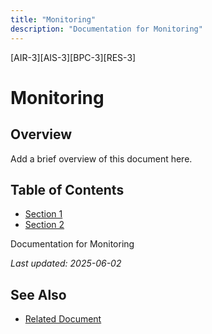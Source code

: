 ```yaml
---
title: "Monitoring"
description: "Documentation for Monitoring"
---
```


[AIR-3][AIS-3][BPC-3][RES-3]


<!-- markdownlint-disable MD013 line-length -->

# Monitoring

## Overview

Add a brief overview of this document here.

## Table of Contents

- [Section 1](#section-1)
- [Section 2](#section-2)


Documentation for Monitoring

*Last updated: 2025-06-02*

## See Also

- [Related Document](#related-document)

